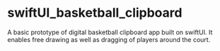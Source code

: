 # swiftUI_basketball_clipboard
A basic prototype of digital basketball clipboard app built on swiftUI. It enables free drawing as well as dragging of players around the court.
